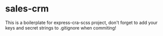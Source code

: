 # sales-crm

This is a boilerplate for express-cra-scss project, don't forget to add your keys and secret strings to .gitignore when commiting!